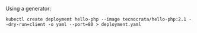 Using a generator:

```
kubectl create deployment hello-php --image tecnocrata/hello-php:2.1 --dry-run=client -o yaml --port=80 > deployment.yaml
```
